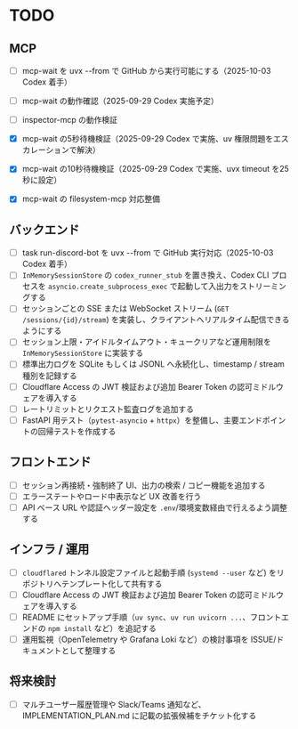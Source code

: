 # TODO

## MCP
- [ ] mcp-wait を uvx --from で GitHub から実行可能にする（2025-10-03 Codex 着手）
- [ ] mcp-wait の動作確認（2025-09-29 Codex 実施予定）
- [ ] inspector-mcp の動作検証
- [x] mcp-wait の5秒待機検証（2025-09-29 Codex で実施、uv 権限問題をエスカレーションで解決）
- [x] mcp-wait の10秒待機検証（2025-09-29 Codex で実施、uvx timeout を25秒に設定）
- [x] mcp-wait の filesystem-mcp 対応整備


## バックエンド
- [ ] task run-discord-bot を uvx --from で GitHub 実行対応（2025-10-03 Codex 着手）
- [ ] `InMemorySessionStore` の `codex_runner_stub` を置き換え、Codex CLI プロセスを `asyncio.create_subprocess_exec` で起動して入出力をストリーミングする
- [ ] セッションごとの SSE または WebSocket ストリーム (`GET /sessions/{id}/stream`) を実装し、クライアントへリアルタイム配信できるようにする
- [ ] セッション上限・アイドルタイムアウト・キュークリアなど運用制限を `InMemorySessionStore` に実装する
- [ ] 標準出力ログを SQLite もしくは JSONL へ永続化し、timestamp / stream 種別を記録する
- [ ] Cloudflare Access の JWT 検証および追加 Bearer Token の認可ミドルウェアを導入する
- [ ] レートリミットとリクエスト監査ログを追加する
- [ ] FastAPI 用テスト（`pytest-asyncio` + `httpx`）を整備し、主要エンドポイントの回帰テストを作成する

## フロントエンド
- [ ] セッション再接続・強制終了 UI、出力の検索 / コピー機能を追加する
- [ ] エラーステートやロード中表示など UX 改善を行う
- [ ] API ベース URL や認証ヘッダー設定を `.env`/環境変数経由で行えるよう調整する

## インフラ / 運用
- [ ] `cloudflared` トンネル設定ファイルと起動手順 (`systemd --user` など) をリポジトリへテンプレート化して共有する
- [ ] Cloudflare Access の JWT 検証および追加 Bearer Token の認可ミドルウェアを導入する
- [ ] README にセットアップ手順（`uv sync`、`uv run uvicorn ...`、フロントエンドの `npm install` など）を追記する
- [ ] 運用監視（OpenTelemetry や Grafana Loki など）の検討事項を ISSUE/ドキュメントとして整理する

## 将来検討
- [ ] マルチユーザー履歴管理や Slack/Teams 通知など、IMPLEMENTATION_PLAN.md に記載の拡張候補をチケット化する
